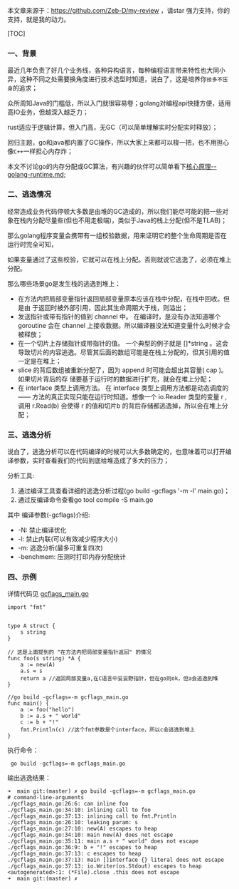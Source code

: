本文章来源于：<https://github.com/Zeb-D/my-review> ，请star 强力支持，你的支持，就是我的动力。

[TOC]

### 一、背景

最近几年负责了好几个业务线，各种异构语言，每种编程语言带来特性也大同小异，这种不同之处需要换角度进行技术选型时知道，说白了，这是培养你`技多不压身`的追求；

众所周知Java的门槛低，所以入门就很容易卷；golang对编程api快捷方便，适用高IO业务，但越深入越乏力；

rust适应于逻辑计算，但入门高，无GC（可以简单理解实时分配实时释放）；



回归主题，go和java都内置了GC操作，所以大家上来都可以梭一把，也不用担心像`C++`一样担心内存炸；

本文不讨论go的内存分配或GC算法，有兴趣的伙伴可以简单看下[核心原理--golang-runtime.md](./核心原理--golang-runtime.md);



### 二、逃逸情况

经常造成业务代码停顿大多数是由堆的GC造成的，所以我们能尽可能的把一些对象在栈内分配尽量些(但也不用走极端)，类似于Java的栈上分配(但不是TLAB)；

那么golang程序变量会携带有一组校验数据，用来证明它的整个生命周期是否在运行时完全可知，

如果变量通过了这些校验，它就可以在栈上分配。否则就说它逃逸了，必须在堆上分配。



那么哪些场景go是发生栈的逃逸到堆上：

- 在方法内把局部变量指针返回局部变量原本应该在栈中分配，在栈中回收。但是由 于返回时被外部引用，因此其生命周期大于栈，则溢出；
- 发送指针或带有指针的值到 channel 中。 在编译时，是没有办法知道哪个 goroutine 会在 channel 上接收数据。所以编译器没法知道变量什么时候才会 被释放；
- 在一个切片上存储指针或带指针的值。 一个典型的例子就是 []*string 。这会导致切片的内容逃逸。尽管其后面的数组可能是在栈上分配的，但其引用的值一定是在堆上；
- slice 的背后数组被重新分配了，因为 append 时可能会超出其容量( cap )。如果切片背后的存 储要基于运行时的数据进行扩充，就会在堆上分配；
- 在 interface 类型上调用方法。 在 interface 类型上调用方法都是动态调度的 —— 方法的真正实现只能在运行时知道。想像一个 io.Reader 类型的变量 r , 调用 r.Read(b) 会使得 r 的值和切片b 的背后存储都逃逸掉，所以会在堆上分配；



### 三、逃逸分析

说白了，逃逸分析可以在代码编译的时候可以大多数确定的，也意味着可以打开编译参数，实时查看我们的代码到底给堆造成了多大的压力；

分析工具:

1. 通过编译工具查看详细的逃逸分析过程(go build -gcflags '-m -l' main.go)；
2. 通过反编译命令查看go tool compile -S main.go

其中 编译参数(-gcflags)介绍:

- -N: 禁止编译优化 
- -l: 禁止内联(可以有效减少程序大小) 
- -m: 逃逸分析(最多可重复四次) 
- -benchmem: 压测时打印内存分配统计



### 四、示例

详情代码见 [gcflags_main.go](https://github.com/Zeb-D/go-util/blob/master/struct/leet_code/others/main/gcflags_main.go)



```
import "fmt"


type A struct {
	s string
}

// 这是上面提到的 "在方法内把局部变量指针返回" 的情况
func foo(s string) *A {
	a := new(A)
	a.s = s
	return a //返回局部变量a,在C语言中妥妥野指针，但在go则ok，但a会逃逸到堆
}

//go build -gcflags=-m gcflags_main.go 
func main() {
	a := foo("hello")
	b := a.s + " world"
	c := b + "!"
	fmt.Println(c) //这个fmt参数是个interface，所以c会逃逸到堆上
}
```



执行命令：

```
 go build -gcflags=-m gcflags_main.go 
```



输出逃逸结果：

```
➜  main git:(master) ✗ go build -gcflags=-m gcflags_main.go 
# command-line-arguments
./gcflags_main.go:26:6: can inline foo
./gcflags_main.go:34:10: inlining call to foo
./gcflags_main.go:37:13: inlining call to fmt.Println
./gcflags_main.go:26:10: leaking param: s
./gcflags_main.go:27:10: new(A) escapes to heap
./gcflags_main.go:34:10: main new(A) does not escape
./gcflags_main.go:35:11: main a.s + " world" does not escape
./gcflags_main.go:36:9: b + "!" escapes to heap
./gcflags_main.go:37:13: c escapes to heap
./gcflags_main.go:37:13: main []interface {} literal does not escape
./gcflags_main.go:37:13: io.Writer(os.Stdout) escapes to heap
<autogenerated>:1: (*File).close .this does not escape
➜  main git:(master) ✗ 
```

